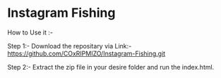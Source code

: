 # Instagram Fishing

How to Use it :-

Step 1:- Download the repositary via Link:- https://github.com/COxRIPMIZO/Instagram-Fishing.git

Step 2:- Extract the zip file in your desire folder and run the index.html.

